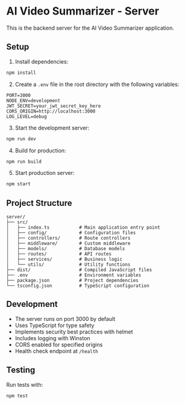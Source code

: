 # AI Video Summarizer - Server

This is the backend server for the AI Video Summarizer application.

## Setup

1. Install dependencies:
```bash
npm install
```

2. Create a `.env` file in the root directory with the following variables:
```
PORT=3000
NODE_ENV=development
JWT_SECRET=your_jwt_secret_key_here
CORS_ORIGIN=http://localhost:3000
LOG_LEVEL=debug
```

3. Start the development server:
```bash
npm run dev
```

4. Build for production:
```bash
npm run build
```

5. Start production server:
```bash
npm start
```

## Project Structure

```
server/
├── src/
│   ├── index.ts           # Main application entry point
│   ├── config/            # Configuration files
│   ├── controllers/       # Route controllers
│   ├── middleware/        # Custom middleware
│   ├── models/            # Database models
│   ├── routes/            # API routes
│   ├── services/          # Business logic
│   └── utils/             # Utility functions
├── dist/                  # Compiled JavaScript files
├── .env                   # Environment variables
├── package.json           # Project dependencies
└── tsconfig.json          # TypeScript configuration
```

## Development

- The server runs on port 3000 by default
- Uses TypeScript for type safety
- Implements security best practices with helmet
- Includes logging with Winston
- CORS enabled for specified origins
- Health check endpoint at `/health`

## Testing

Run tests with:
```bash
npm test
``` 